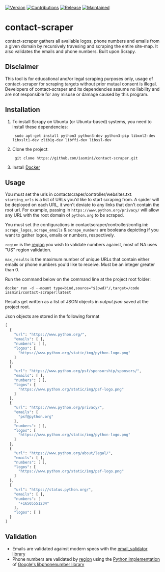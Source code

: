 [![Version](https://img.shields.io/badge/Version-1.0.0-brightgreen)]() [![Contributions](https://img.shields.io/badge/Contributions-Welcome-blue)]() [![Release](https://img.shields.io/badge/Release-Stable-green)]() [![Maintained](https://img.shields.io/badge/Maintenance-Inactive-lightgrey)]() 
# contact-scraper 

contact-scraper gathers all available logos, phone numbers and emails from a given domain by recursively travesing and scraping the entire site-map. It also validates the emails and phone numbers. Built upon Scrapy.

## **Disclaimer**
This tool is for educational and/or legal scraping purposes only, usage of contact-scraper for scraping targets without prior mutual consent is illegal. Developers of contact-scraper and its dependencies assume no liability and are not responsible for any misuse or damage caused by this program.

## **Installation**
1. To install Scrapy on Ubuntu (or Ubuntu-based) systems, you need to install these dependencies:
   ```shell
    sudo apt-get install python3 python3-dev python3-pip libxml2-dev libxslt1-dev zlib1g-dev libffi-dev libssl-dev
   ```
2. Clone the project:  
   ```shell
    git clone https://github.com/iasmini/contact-scraper.git
   ```
3. Install [Docker](https://docs.docker.com/engine/install/)


## **Usage**
You must set the urls in contactscraper/controller/websites.txt:  
`starting_urls` is a list of URLs you\'d like to start scraping from. A spider will be deployed on each URL, it won\'t deviate to any links that don\'t contain the root url. For example, passing in `https://www.python.org/privacy/` will allow any URL with the root domain of `python.org` to be scraped.

You must set the configurations in contactscraper/controller/config.ini:  
`scrape_logos`, `scrape_emails` & `scrape_numbers` are booleans depicting if you want to gather logos, emails or numbers, respectively.

`region` is the [region](https://github.com/daviddrysdale/python-phonenumbers/tree/dev/python/phonenumbers/shortdata) you wish to validate numbers against, most of NA uses "US" region validation.

`max_results` is the maximum number of unique URLs that contain either emails or phone numbers you\'d like to receive. Must be an integer greater than 0.

Run the command below on the command line at the project root folder:
```shell
docker run -d --mount type=bind,source="$(pwd)"/,target=/code iasmini/contact-scraper:latest
```

Results get written as a list of JSON objects in *output.json* saved at the project root.

Json objects are stored in the following format
```python
[
  {
    "url": "https://www.python.org/",
    "emails": [ ],
    "numbers": [ ],
    "logos": [
      "https://www.python.org/static/img/python-logo.png"
    ]
  },
  {
    "url": "https://www.python.org/psf/sponsorship/sponsors/",
    "emails": [ ],
    "numbers": [ ],
    "logos": [
      "https://www.python.org/static/img/psf-logo.png"
    ]
  },
  {
    "url": "https://www.python.org/privacy/",
    "emails": [
      "psf@python.org"
    ],
    "numbers": [ ],
    "logos": [
      "https://www.python.org/static/img/python-logo.png"
    ]
  },
  {
    "url": "https://www.python.org/about/legal/",
    "emails": [ ],
    "numbers": [ ],
    "logos": [
      "https://www.python.org/static/img/psf-logo.png"
    ]
  },
  {
    "url": "https://status.python.org/",
    "emails": [ ],
    "numbers": [
      "+16505551234"
    ],
    "logos": [ ]
  }
]
```
## **Validation**
- Emails are validated against modern specs with the [email_validator library](https://github.com/JoshData/python-email-validator "email_validator library")
- Phone numbers are validated by [region](https://github.com/daviddrysdale/python-phonenumbers/tree/dev/python/phonenumbers/shortdata "region") using the [Python implementation](https://github.com/daviddrysdale/python-phonenumbers "Python implementation") of [Google\'s libphonenumber library](https://github.com/google/libphonenumber "Google\'s libphonenumber library")
